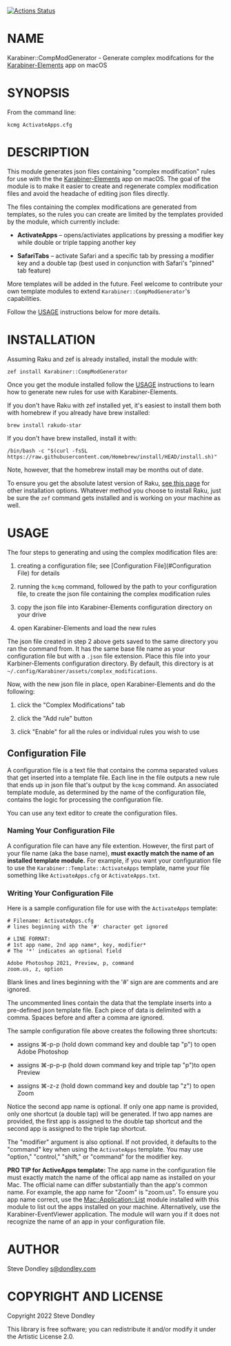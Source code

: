 [![Actions Status](https://github.com/sdondley/Karabiner-CompModGenerator/workflows/test/badge.svg)](https://github.com/sdondley/Karabiner-CompModGenerator/actions)

NAME
====

Karabiner::CompModGenerator - Generate complex modifcations for the [Karabiner-Elements](https://karabiner-elements.pqrs.org) app on macOS

SYNOPSIS
========

From the command line:

    kcmg ActivateApps.cfg

DESCRIPTION
===========

This module generates json files containing "complex modification" rules for use with the the [Karabiner-Elements](https://karabiner-elements.pqrs.org) app on macOS. The goal of the module is to make it easier to create and regenerate complex modification files and avoid the headache of editing json files directly.

The files containing the complex modifications are generated from templates, so the rules you can create are limited by the templates provided by the module, which currently include:

  * **ActivateApps** – opens/activiates applications by pressing a modifier key while double or triple tapping another key

  * **SafariTabs** – activate Safari and a specific tab by pressing a modifier key and a double tap (best used in conjunction with Safari's "pinned" tab feature)

More templates will be added in the future. Feel welcome to contribute your own template modules to extend `Karabiner::CompModGenerator`'s capabilities.

Follow the [USAGE](#USAGE) instructions below for more details.

INSTALLATION
============

Assuming Raku and zef is already installed, install the module with:

`zef install Karabiner::CompModGenerator`

Once you get the module installed follow the [USAGE](#USAGE) instructions to learn how to generate new rules for use with Karabiner-Elements.

If you don't have Raku with zef installed yet, it's easiest to install them both with homebrew if you already have brew installed:

`brew install rakudo-star`

If you don't have brew installed, install it with:

`/bin/bash -c "$(curl -fsSL https://raw.githubusercontent.com/Homebrew/install/HEAD/install.sh)"`

Note, however, that the homebrew install may be months out of date.

To ensure you get the absolute latest version of Raku, [see this page](https://course.raku.org/essentials/how-to-install-rakudo/) for other installation options. Whatever method you choose to install Raku, just be sure the `zef` command gets installed and is working on your machine as well.

USAGE
=====

The four steps to generating and using the complex modification files are:

1. creating a configuration file; see [Configuration File](#Configuration File) for details

2. running the `kcmg` command, followed by the path to your configuration file, to create the json file containing the complex modification rules

3. copy the json file into Karabiner-Elements configuration directory on your drive

4. open Karabiner-Elements and load the new rules

The json file created in step 2 above gets saved to the same directory you ran the command from. It has the same base file name as your configuration file but with a `.json` file extension. Place this file into your Karbiner-Elements configuration directory. By default, this directory is at `~/.config/Karabiner/assets/complex_modifications`.

Now, with the new json file in place, open Karabiner-Elements and do the following:

1. click the "Complex Modifications" tab

2. click the "Add rule" button

3. click "Enable" for all the rules or individual rules you wish to use

Configuration File
------------------

A configuration file is a text file that contains the comma separated values that get inserted into a template file. Each line in the file outputs a new rule that ends up in json file that's output by the `kcmg` command. An associated template module, as determined by the name of the configuration file, contains the logic for processing the configuration file.

You can use any text editor to create the configuration files.

### Naming Your Configuration File

A configuration file can have any file extention. However, the first part of your file name (aka the base name), **must exactly match the name of an installed template module.** For example, if you want your configuration file to use the `Karabiner::Template::ActivateApps` template, name your file something like `ActivateApps.cfg` or `ActivateApps.txt`.

### Writing Your Configuration File

Here is a sample configuration file for use with the `ActivateApps` template:

    # Filename: ActivateApps.cfg
    # lines beginning with the '#' character get ignored

    # LINE FORMAT:
    # 1st app name, 2nd app name*, key, modifier*
    # The '*' indicates an optional field

    Adobe Photoshop 2021, Preview, p, command
    zoom.us, z, option

Blank lines and lines beginning with the '#' sign are are comments and are ignored.

The uncommented lines contain the data that the template inserts into a pre-defined json template file. Each piece of data is delimited with a comma. Spaces before and after a comma are ignored.

The sample configuration file above creates the following three shortcuts:

  * assigns ⌘-p-p (hold down command key and double tap "p") to open Adobe Photoshop

  * assigns ⌘-p-p-p (hold down command key and triple tap "p")to open Preview

  * assigns ⌘-z-z (hold down command key and double tap "z") to open Zoom

Notice the second app name is optional. If only one app name is provided, only one shortcut (a double tap) will be generated. If two app names are provided, the first app is assigned to the double tap shortcut and the second app is assigned to the triple tap shortcut.

The "modifier" argument is also optional. If not provided, it defaults to the "command" key when using the `ActivateApps` template. You may use "option," "control," "shift," or "command" for the modifier key.

**PRO TIP for ActiveApps template:** The app name in the configuration file must exactly match the name of the offical app name as installed on your Mac. The official name can differ substantially than the app's common name. For example, the app name for "Zoom" is "zoom.us". To ensure you app name correct, use the [Mac::Application::List](Mac::Application::List) module installed with this module to list out the apps installed on your machine. Alternatively, use the Karabiner-EventViewer application. The module will warn you if it does not recognize the name of an app in your configuration file.

AUTHOR
======

Steve Dondley <s@dondley.com>

COPYRIGHT AND LICENSE
=====================

Copyright 2022 Steve Dondley

This library is free software; you can redistribute it and/or modify it under the Artistic License 2.0.

